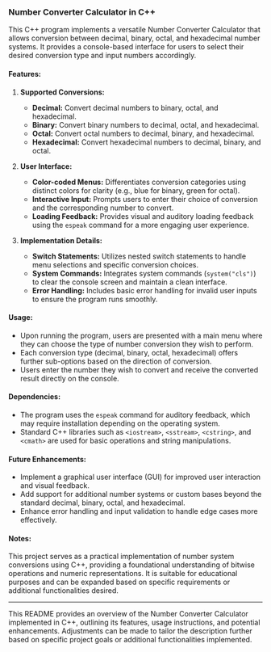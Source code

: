### Number Converter Calculator in C++

This C++ program implements a versatile Number Converter Calculator that allows conversion between decimal, binary, octal, and hexadecimal number systems. It provides a console-based interface for users to select their desired conversion type and input numbers accordingly.

#### Features:

1. **Supported Conversions:**
   - **Decimal:** Convert decimal numbers to binary, octal, and hexadecimal.
   - **Binary:** Convert binary numbers to decimal, octal, and hexadecimal.
   - **Octal:** Convert octal numbers to decimal, binary, and hexadecimal.
   - **Hexadecimal:** Convert hexadecimal numbers to decimal, binary, and octal.

2. **User Interface:**
   - **Color-coded Menus:** Differentiates conversion categories using distinct colors for clarity (e.g., blue for binary, green for octal).
   - **Interactive Input:** Prompts users to enter their choice of conversion and the corresponding number to convert.
   - **Loading Feedback:** Provides visual and auditory loading feedback using the `espeak` command for a more engaging user experience.

3. **Implementation Details:**
   - **Switch Statements:** Utilizes nested switch statements to handle menu selections and specific conversion choices.
   - **System Commands:** Integrates system commands (`system("cls")`) to clear the console screen and maintain a clean interface.
   - **Error Handling:** Includes basic error handling for invalid user inputs to ensure the program runs smoothly.

#### Usage:

- Upon running the program, users are presented with a main menu where they can choose the type of number conversion they wish to perform.
- Each conversion type (decimal, binary, octal, hexadecimal) offers further sub-options based on the direction of conversion.
- Users enter the number they wish to convert and receive the converted result directly on the console.

#### Dependencies:

- The program uses the `espeak` command for auditory feedback, which may require installation depending on the operating system.
- Standard C++ libraries such as `<iostream>`, `<sstream>`, `<cstring>`, and `<cmath>` are used for basic operations and string manipulations.

#### Future Enhancements:

- Implement a graphical user interface (GUI) for improved user interaction and visual feedback.
- Add support for additional number systems or custom bases beyond the standard decimal, binary, octal, and hexadecimal.
- Enhance error handling and input validation to handle edge cases more effectively.

#### Notes:

This project serves as a practical implementation of number system conversions using C++, providing a foundational understanding of bitwise operations and numeric representations. It is suitable for educational purposes and can be expanded based on specific requirements or additional functionalities desired.

---
This README provides an overview of the Number Converter Calculator implemented in C++, outlining its features, usage instructions, and potential enhancements. Adjustments can be made to tailor the description further based on specific project goals or additional functionalities implemented.
 

